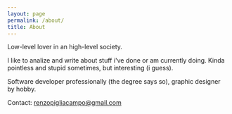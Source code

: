 ```yaml
---
layout: page
permalink: /about/
title: About
---
```

Low-level lover in an high-level society.

I like to analize and write about stuff i've done or am currently doing. Kinda pointless and stupid sometimes, but interesting (i guess).

Software developer professionally (the degree says so), graphic designer by hobby.

Contact: [renzopigliacampo@gmail.com](mailto:renzopigliacampo@gmail.com)
